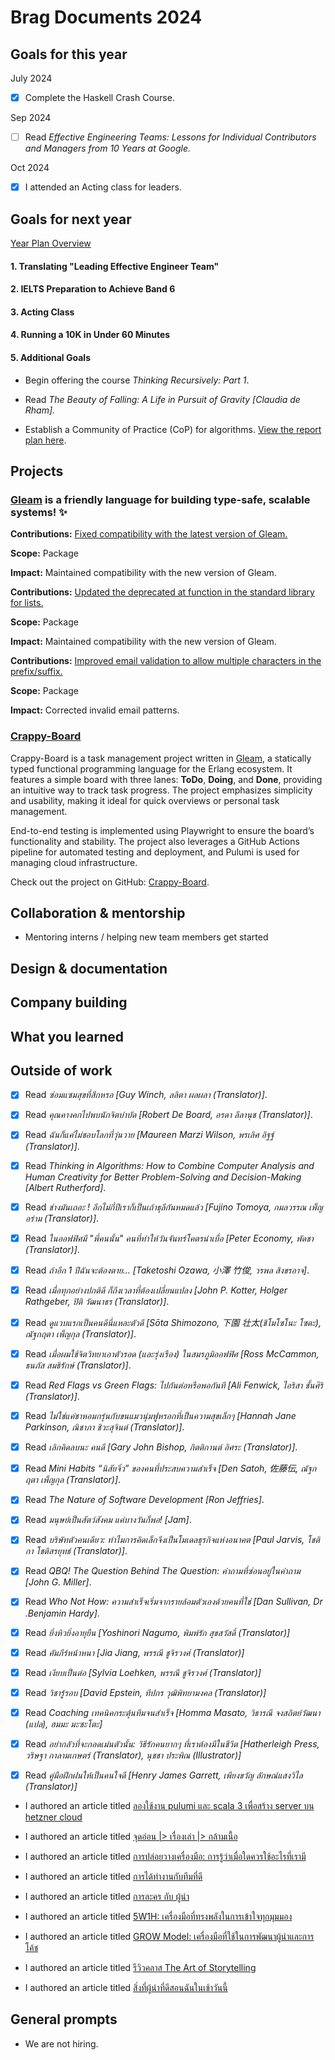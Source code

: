 # Brag Documents 2024

## Goals for this year

[comment]: # (* List the major goals here!)

July 2024

* [x] Complete the Haskell Crash Course.

Sep 2024

* [ ] Read _Effective Engineering Teams: Lessons for Individual Contributors and Managers from 10 Years at Google._

Oct 2024

* [x] I attended an Acting class for leaders.

## Goals for next year

[Year Plan Overview](https://github.com/mrgleam/brag-documents/blob/main/Year%20Plan%20Overview/2025/2025.md)

#### 1. Translating "Leading Effective Engineer Team"

#### 2. IELTS Preparation to Achieve Band 6

#### 3. Acting Class

#### 4. Running a 10K in Under 60 Minutes

#### 5. Additional Goals

* Begin offering the course _Thinking Recursively: Part 1_.

* Read _The Beauty of Falling: A Life in Pursuit of Gravity [Claudia de Rham]._

* Establish a Community of Practice (CoP) for algorithms. [View the report plan here](https://github.com/mrgleam/CoP-Algorithms/blob/main/README.md).


[comment]: # (* If it's getting towards the end of the year, maybe start writing down what might be the goals for next year.)

## Projects

### [Gleam](https://github.com/gleam-lang/gleam) is a friendly language for building type-safe, scalable systems! ✨

**Contributions:** [Fixed compatibility with the latest version of Gleam.](https://github.com/lpil/zeptomail/pull/1)
  
**Scope:** Package
  
**Impact:** Maintained compatibility with the new version of Gleam.

**Contributions:** [Updated the deprecated at function in the standard library for lists.](https://github.com/mrdimosthenis/minigen/pull/4)
  
**Scope:** Package
  
**Impact:** Maintained compatibility with the new version of Gleam.

**Contributions:** [Improved email validation to allow multiple characters in the prefix/suffix.](https://github.com/sporto/gleam-valid/pull/4)
  
**Scope:** Package
  
**Impact:** Corrected invalid email patterns.

### [Crappy-Board](https://github.com/mrgleam/crappy-board)

Crappy-Board is a task management project written in [Gleam](https://github.com/gleam-lang/gleam), a statically typed functional programming language for the Erlang ecosystem. It features a simple board with three lanes: **ToDo**, **Doing**, and **Done**, providing an intuitive way to track task progress. The project emphasizes simplicity and usability, making it ideal for quick overviews or personal task management.

End-to-end testing is implemented using Playwright to ensure the board’s functionality and stability. The project also leverages a GitHub Actions pipeline for automated testing and deployment, and Pulumi is used for managing cloud infrastructure.

Check out the project on GitHub: [Crappy-Board](https://github.com/mrgleam/crappy-board).

## Collaboration & mentorship
* Mentoring interns / helping new team members get started

## Design & documentation

## Company building

## What you learned

## Outside of work

* [x] Read _ซ่อมแซมสุขที่สึกหรอ [Guy Winch, ลลิตา ผลผลา (Translator)]_.

* [x] Read _คุณคางคกไปพบนักจิตบำบัด [Robert De Board, อรดา ลีลานุช (Translator)]_.

* [x] Read _ฉันก็แค่ไม่ชอบโลกที่วุ่นวาย [Maureen Marzi Wilson, พรเลิศ อิฐฐ์ (Translator)]_.

* [x] Read _Thinking in Algorithms: How to Combine Computer Analysis and Human Creativity for Better Problem-Solving and Decision-Making [Albert Rutherford]_.

* [x] Read _ช่างมันเถอะ ! อีกไม่กี่ปีเราก็เป็นเถ้าธุลีกันหมดแล้ว [Fujino Tomoya, กมลวรรณ เพ็ญอร่าม (Translator)]_.

* [x] Read _ในออฟฟิศมี "พี่คนนั้น" คนที่ทำให้วันจันทร์โคตรน่าเบื่อ [Peter Economy, พัดชา (Translator)]_.

* [x] Read _ถ้าอีก 1 ปีฉันจะต้องตาย... [Taketoshi Ozawa, 小澤 竹俊, วรพล สิงขรอาจ]_.

* [x] Read _เมื่อทุกอย่างปกติดี ก็ถึงเวลาที่ต้องเปลี่ยนแปลง [John P. Kotter, Holger Rathgeber, ปิติ วัฒนาธร (Translator)]_.

* [x] Read _ดูแวบแรกเป็นคนดีนี่แหละตัวดี [Sōta Shimozono, 下園 壮太(ชิโมโซโนะ โซตะ), ณัฐกฤตา เพ็ญกุล (Translator)]_.

* [x] Read _เมื่อผมใช้จิตวิทยาเอาตัวรอด (และรุ่งเรือง) ในสมรภูมิออฟฟิศ [Ross McCammon, ธนภัส สมธิรักษ์ (Translator)]_.

* [x] Read _Red Flags vs Green Flags: ไปกันต่อหรือพอกันที [Ali Fenwick, ไอริสา ชั้นศิริ (Translator)]_.

* [x] Read _ไม่ใช่แค่ชาหอมกรุ่นกับขนแมวนุ่มฟูหรอกที่เป็นความสุขเล็กๆ [Hannah Jane Parkinson, ณิชาภา ชิวะสุจินต์ (Translator)]_.

* [x] Read _เลิกคิดลบนะ คนดี [Gary John Bishop, กิตติกานต์ อิศระ (Translator)]_.

* [x] Read _Mini Habits “นิสัยจิ๋ว” ของคนที่ประสบความสำเร็จ [Den Satoh, 佐藤伝, ณัฐกฤตา เพ็ญกุล (Translator)]_.

* [x] Read _The Nature of Software Development [Ron Jeffries]_.

* [x] Read _มนุษย์เป็นสัตว์สังคม แค่บางวันก็พอ! [Jam]_.

* [x] Read _บริษัทตัวคนเดียว: ทำไมการคิดเล็กจึงเป็นโมเดลธุรกิจแห่งอนาคต [Paul Jarvis, โชติกา โชติสรยุทธ์ (Translator)]_.

* [x] Read _QBQ! The Question Behind The Question: คำถามที่ซ่อนอยู่ในคำถาม [John G. Miller]_.

* [x] Read _Who Not How: ความสำเร็จเริ่มจากรายล้อมตัวเองด้วยคนที่ใช่ [Dan Sullivan, Dr .Benjamin Hardy]_.

* [x] Read _ยิ่งหิวยิ่งอายุยืน [Yoshinori Nagumo, พิมพ์รัก สุขสวัสดิ์ (Translator)]_

* [x] Read _คัมภีร์หน้าหนา [Jia Jiang, พรรณี ชูจิรวงศ์ (Translator)]_

* [x] Read _เงียบเป็นต่อ [Sylvia Loehken, พรรณี ชูจิรวงศ์ (Translator)]_

* [x] Read _วิชารู้รอบ [David Epstein, ทีปกร วุฒิพิทยามงคล (Translator)]_

* [x] Read _Coaching เทคนิคกระตุ้นทีมจนสำเร็จ [Homma Masato, วิธารณี จงสถิตย์วัฒนา (แปล), ฮมมะ มะซะโตะ]_

* [x] Read _อย่ากลัวที่จะกอดเม่นตัวนั้น: วิธีรักคนยากๆ ที่เราต้องมีในชีวิต [Hatherleigh Press, วริษฐา กาลามเกษตร์
(Translator), นุชชา ประพิณ (Illustrator)]_

* [x] Read _คู่มือฝึกฝนให้เป็นคนใจดี [Henry James Garrett, เพียงขวัญ ลักษณ์แสงวิไล (Translator)]_

* I authored an article titled [ลองใช้งาน pulumi และ scala 3 เพื่อสร้าง server บน hetzner cloud](https://medium.com/odds-team/ลองใช้งาน-pulumi-และ-scala-3-เพื่อสร้าง-server-บน-hetzner-cloud-a442b02b6436)

* I authored an article titled [จุดอ่อน |> เรื่องเล่า |> กล้ามเนื้อ](https://medium.com/@mrgleam/จุดอ่อน-เรื่องเล่า-กล้ามเนื้อ-a4c0aea3ba6a)

* I authored an article titled [การปล่อยวางเครื่องมือ: การรู้ว่าเมื่อใดควรใช้อะไรที่เรามี](https://medium.com/odds-team/การปล่อยวางเครื่องมือ-การรู้ว่าเมื่อใดควรใช้อะไรที่เรามี-78e1367652cd)

* I authored an article titled [การได้ทำงานกับทีมที่ดี](https://medium.com/@mrgleam/การได้ทำงานกับทีมที่ดี-e1517ba4a456)

* I authored an article titled [การละคร กับ ผู้นำ](https://medium.com/odds-team/การละคร-กับ-ผู้นำ-f4b2e2e64490)

* I authored an article titled [5W1H: เครื่องมือที่ทรงพลังในการเข้าใจทุกมุมมอง](https://medium.com/odds-team/5w1h-เครื่องมือที่ทรงพลังในการเข้าใจทุกมุมมอง-22b16d6522b7)

* I authored an article titled [GROW Model: เครื่องมือที่ใช้ในการพัฒนาผู้นำและการโค้ช](https://medium.com/odds-team/grow-model-เครื่องมือที่ทรงพลังในการพัฒนาผู้นำและการโค้ช-dc5e0f5dfe42)

* I authored an article titled [รีวิวคลาส The Art of Storytelling](https://medium.com/odds-team/รีวิวคลาส-the-art-of-storytelling-0551e0c356ae)

* I authored an article titled [สิ่งที่ผู้นำที่ดีสอนฉันในเช้าวันนี้](https://medium.com/odds-team/สิ่งที่ผู้นำที่ดีสอนฉันในเช้าวันนี้-ee9f0c5d1ac9)

## General prompts

* We are not hiring.
